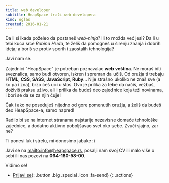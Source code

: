 ```yaml
---
title: web developer
subtitle: HeapSpace traži web developera
kind: oglas
created: 2016-01-21
---
```


Da li si ikada poželeo da postaneš _web-ninja_? Ili to možda već jesi?
Da li u tebi kuca srce _Robina Huda_, te želiš da pomogneš u širenju znanja
i dobrih ideja; a boriš se protiv sporih i zaostalih tehnologija?

Javi nam se.

Zajednici "HeapSpace" je potreban poznavalac **web veština**. Ne moraš biti
sveznalica, samo budi otvoren, iskren i spreman da učiš. Od oružja ti trebaju
**HTML**, **CSS**, **SASS**, **JavaScript**, **Ruby**... Nije strašno ukoliko
ne znaš sve (a ko pa i zna), brzo ćeš ući u štos. Ovo je prilika za tebe da
načiš, vežbaš, doživiš praksu uživo, ali i prilika da budeš deo zajednice
koja teži novinama, i bori se da se za njih čuje!

Čak i ako ne poseduješ nijedno od gore pomenutih oružja, a želiš da budeš deo
HeapSpace-a, samo napred!

Radilo bi se na internet stranama najstarije nezavisne domaće tehnološke
zajednice, a dodatno aktivno poboljšavao svet oko sebe. Zvuči sjajno, zar ne?

Ti ponesi luk i strelu, mi donosimo jabuke :)

Javi se na <mailto:info@heapspace.rs>, posalji nam svoj CV ili malo više o sebi
ili nas pozovi na **064-180-58-00**.

Vidimo se!

+ [Prijavi se](mailto:info@heapspace.rs){: .button .big .special .icon .fa-send}
{: .actions}
